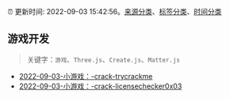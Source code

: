 :alarm_clock: 更新时间: 2022-09-03 15:42:56。[来源分类](../README.md)、[标签分类](../TAGS.md)、[时间分类](../TIMELINE.md)

## 游戏开发


> 关键字：`游戏`、`Three.js`、`Create.js`、`Matter.js`



- [2022-09-03-小游戏：-crack-trycrackme](https://www.v2ex.com/t/877517) 
- [2022-09-03-小游戏：-crack-licensechecker0x03](https://www.v2ex.com/t/877513) 